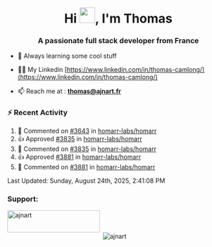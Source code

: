 <h1 align="center">Hi <img height="35px" src="https://raw.githubusercontent.com/MartinHeinz/MartinHeinz/master/wave.gif" width="35px"/>, I'm Thomas</h1>
<h3 align="center">A passionate full stack developer from France</h3>

- 🌱 Always learning some cool stuff 

- 👨‍💻 My Linkedin [https://www.linkedin.com/in/thomas-camlong/](https://www.linkedin.com/in/thomas-camlong/)

- 📫 Reach me at : **thomas@ajnart.fr**

### :zap: Recent Activity

<!--RECENT_ACTIVITY:start-->
1. 💬 Commented on [#3643](https://github.com/homarr-labs/homarr/pull/3643#issuecomment-3201707115) in [homarr-labs/homarr](https://github.com/homarr-labs/homarr)<br>
2. 👍 Approved [#3835](https://github.com/homarr-labs/homarr/pull/3835#pullrequestreview-3133317525) in [homarr-labs/homarr](https://github.com/homarr-labs/homarr)<br>
3. 💬 Commented on [#3835](https://github.com/homarr-labs/homarr/pull/3835#issuecomment-3201694372) in [homarr-labs/homarr](https://github.com/homarr-labs/homarr)<br>
4. 👍 Approved [#3881](https://github.com/homarr-labs/homarr/pull/3881#pullrequestreview-3133308217) in [homarr-labs/homarr](https://github.com/homarr-labs/homarr)<br>
5. 💬 Commented on [#3881](https://github.com/homarr-labs/homarr/pull/3881#discussion_r2285957507) in [homarr-labs/homarr](https://github.com/homarr-labs/homarr)<br>
<!--RECENT_ACTIVITY:end-->

<!--RECENT_ACTIVITY:last_update-->
Last Updated: Sunday, August 24th, 2025, 2:41:08 PM
<!--RECENT_ACTIVITY:last_update_end-->
<h3 align="left">Support:</h3>
<p><a href="https://ko-fi.com/ajnart"> <img align="left" src="https://cdn.ko-fi.com/cdn/kofi3.png?v=3" height="50" width="210" alt="ajnart" /></a></p><br><br>

<p>&nbsp;<img align="center" src="https://github-readme-stats.vercel.app/api?username=ajnart&show_icons=true&theme=tokyonight&locale=en" alt="ajnart" /></p>
